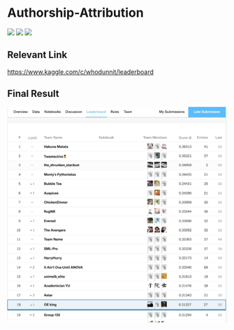 # Authorship-Attribution
![](https://img.shields.io/badge/Feature_Extraction-Tfidf-green.svg)
![](https://img.shields.io/badge/Model-LinearSVC-blue.svg)
![](https://img.shields.io/badge/Language-python-orange.svg)

## Relevant Link ##
https://www.kaggle.com/c/whodunnit/leaderboard

## Final Result ##
![image](https://github.com/alanwangwyz/Authorship-Attribution/blob/master/image/Leaderboard.jpeg)
